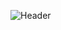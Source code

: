 ![Header](https://github.com/bilalkabas/bilalkabas/assets/53112883/b847de50-93b6-4a10-b17b-1605da0f1d18)


<!--
I'm currently working on an autonomous UAV project for TUBITAK UAVTURKEY 2020 competition.  

### Hi there 👋
**bilalkabas/bilalkabas** is a ✨ _special_ ✨ repository because its `README.md` (this file) appears on your GitHub profile.
Here are some ideas to get you started:
- 🔭 I’m currently working on ...
- 🌱 I’m currently learning ...
- 👯 I’m looking to collaborate on ...
- 🤔 I’m looking for help with ...
- 💬 Ask me about ...
- 📫 How to reach me: ...
- 😄 Pronouns: ...
- ⚡ Fun fact: ...
-->

